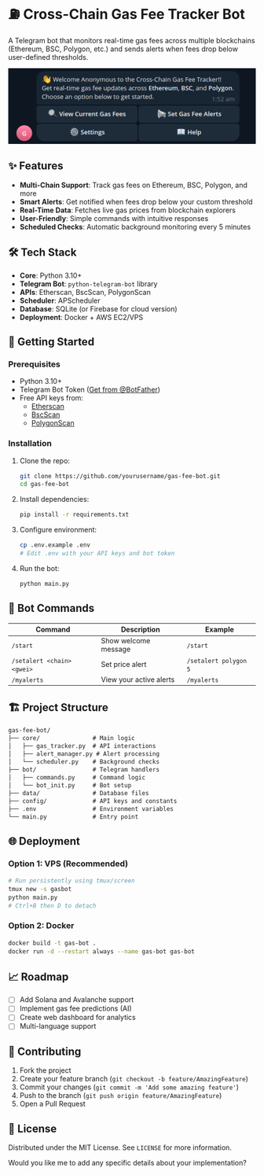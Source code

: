 
# ⛽ Cross-Chain Gas Fee Tracker Bot

A Telegram bot that monitors real-time gas fees across multiple blockchains (Ethereum, BSC, Polygon, etc.) and sends alerts when fees drop below user-defined thresholds.

![alt text](image.png)

## ✨ Features

- **Multi-Chain Support**: Track gas fees on Ethereum, BSC, Polygon, and more
- **Smart Alerts**: Get notified when fees drop below your custom threshold
- **Real-Time Data**: Fetches live gas prices from blockchain explorers
- **User-Friendly**: Simple commands with intuitive responses
- **Scheduled Checks**: Automatic background monitoring every 5 minutes

## 🛠️ Tech Stack

- **Core**: Python 3.10+
- **Telegram Bot**: `python-telegram-bot` library
- **APIs**: Etherscan, BscScan, PolygonScan
- **Scheduler**: APScheduler
- **Database**: SQLite (or Firebase for cloud version)
- **Deployment**: Docker + AWS EC2/VPS

## 🚀 Getting Started

### Prerequisites
- Python 3.10+
- Telegram Bot Token ([Get from @BotFather](https://t.me/BotFather))
- Free API keys from:
  - [Etherscan](https://etherscan.io/apis)
  - [BscScan](https://bscscan.com/apis)
  - [PolygonScan](https://polygonscan.com/apis)

### Installation
1. Clone the repo:
   ```bash
   git clone https://github.com/yourusername/gas-fee-bot.git
   cd gas-fee-bot
   ```

2. Install dependencies:
   ```bash
   pip install -r requirements.txt
   ```

3. Configure environment:
   ```bash
   cp .env.example .env
   # Edit .env with your API keys and bot token
   ```

4. Run the bot:
   ```bash
   python main.py
   ```

## 🤖 Bot Commands

| Command                    | Description             | Example               |
| -------------------------- | ----------------------- | --------------------- |
| `/start`                   | Show welcome message    | `/start`              |
| `/setalert <chain> <gwei>` | Set price alert         | `/setalert polygon 5` |
| `/myalerts`                | View your active alerts | `/myalerts`           |


## 🏗️ Project Structure

```
gas-fee-bot/
├── core/               # Main logic
│   ├── gas_tracker.py  # API interactions
│   ├── alert_manager.py # Alert processing
│   └── scheduler.py    # Background checks
├── bot/                # Telegram handlers
│   ├── commands.py     # Command logic
│   └── bot_init.py     # Bot setup
├── data/               # Database files
├── config/             # API keys and constants
├── .env                # Environment variables
└── main.py             # Entry point
```

## 🌐 Deployment

### Option 1: VPS (Recommended)
```bash
# Run persistently using tmux/screen
tmux new -s gasbot
python main.py
# Ctrl+B then D to detach
```

### Option 2: Docker
```bash
docker build -t gas-bot .
docker run -d --restart always --name gas-bot gas-bot
```

## 📈 Roadmap

- [ ] Add Solana and Avalanche support
- [ ] Implement gas fee predictions (AI)
- [ ] Create web dashboard for analytics
- [ ] Multi-language support

## 🤝 Contributing

1. Fork the project
2. Create your feature branch (`git checkout -b feature/AmazingFeature`)
3. Commit your changes (`git commit -m 'Add some amazing feature'`)
4. Push to the branch (`git push origin feature/AmazingFeature`)
5. Open a Pull Request

## 📜 License

Distributed under the MIT License. See `LICENSE` for more information.

Would you like me to add any specific details about your implementation?